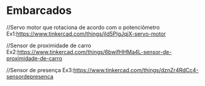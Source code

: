 # Embarcados

//Servo motor que rotaciona de acordo com o potenciômetro
Ex1:https://www.tinkercad.com/things/jld5PIgJqjX-servo-motor

//Sensor de proximidade de carro
Ex2:https://www.tinkercad.com/things/6bwifHHMa4L-sensor-de-proximidade-de-carro

//Sensor de presença
Ex3:https://www.tinkercad.com/things/dznZr4RdCc4-sensordepresenca
